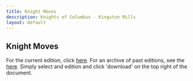 ```yaml
---
title: Knight Moves
description: Knights of Columbus - Kingston Mills
layout: default
---
```


## Knight Moves

For the current edition, click [here](https://github.com/11886knights/11886knights.github.io/blob/master/docs/knights_moves/2021/Jun21.pdf). For an archive of past editions, see the [here](https://github.com/11886knights/11886knights.github.io/tree/master/docs/knights_moves). Simply select and edition and click 'download' on the top right of the document.

